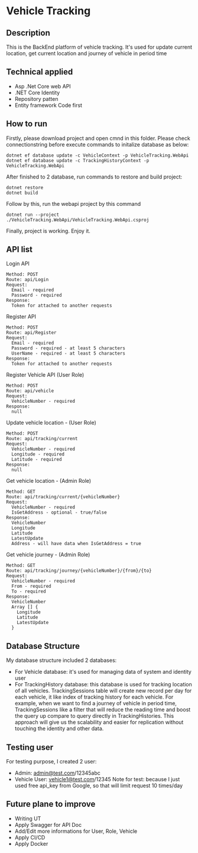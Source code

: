 # Vehicle Tracking

## Description
This is the BackEnd platform of vehicle tracking. It's used for update current location, get current location and journey of vehicle in period time

## Technical applied
- Asp .Net Core web API
- .NET Core Identity
- Repository patten
- Entity framework Code first

## How to run
Firstly, please download project and open cmnd in this folder. Please check connectionstring before execute commands to initalize database as below: 
```
dotnet ef database update -c VehicleContext -p VehicleTracking.WebApi
dotnet ef database update -c TrackingHistoryContext -p VehicleTracking.WebApi
```
   After finished to 2 database, run commands to restore and build project:
```
dotnet restore
dotnet build
```
  Follow by this, run the webapi project by this command
```
dotnet run --project ./VehicleTracking.WebApi/VehicleTracking.WebApi.csproj
```
  Finally, project is working. Enjoy it.

## API list
Login API
```
Method: POST
Route: api/Login
Request:
  Email - required
  Password - required
Response:
  Token for attached to another requests
```
Register API
```
Method: POST
Route: api/Register
Request:
  Email - required
  Password - required - at least 5 characters
  UserName - required - at least 5 characters
Response:
  Token for attached to another requests
```
Register Vehicle API (User Role)
```
Method: POST
Route: api/vehicle
Request:
  VehicleNumber - required
Response:
  null
```
Update vehicle location - (User Role)
```
Method: POST
Route: api/tracking/current
Request:
  VehicleNumber - required
  Longitude - required
  Latitude - required
Response:
  null
```
Get vehicle location - (Admin Role)
```
Method: GET
Route: api/tracking/current/{vehicleNumber}
Request:
  VehicleNumber - required
  IsGetAddress - optional - true/false
Response:
  VehicleNumber
  Longitude
  Latitude
  LatestUpdate
  Address - will have data when IsGetAddress = true
```
Get vehicle journey - (Admin Role)
```
Method: GET
Route: api/tracking/journey/{vehicleNumber}/{from}/{to}
Request:
  VehicleNumber - required
  From - required
  To - required
Response:
  VehicleNumber
  Array [] {
    Longitude
    Latitude
    LatestUpdate
  }
```
## Database Structure
My database structure included 2 databases:
  - For Vehicle database: it's used for managing data of system and identity user
  - For TrackingHistory database: this database is used for tracking location of all vehicles. TrackingSessions table will create 
  new record per day for each vehicle, it like index of tracking history for each vehicle. For example, when we want to find a journey of vehicle in period time, TrackingSessions like a filter that will reduce the reading time and boost the query up compare to query directly in TrackingHistories. This approach will give us the scalability and easier for replication without touching the identity and other data.
  
## Testing user  
  For testing purpose, I created 2 user:
  - Admin: admin@test.com/12345abc
  - Vehicle User: vehicle1@test.com/12345
  Note for test: because I just used free api_key from Google, so that will limit request 10 times/day
  
## Future plane to improve
  - Writing UT
  - Apply Swagger for API Doc
  - Add/Edit more informations for User, Role, Vehicle
  - Apply CI/CD
  - Apply Docker
